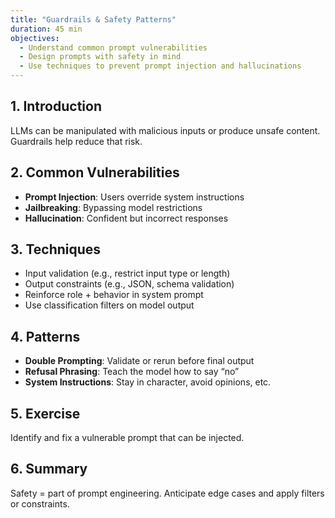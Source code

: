 ```yaml
---
title: "Guardrails & Safety Patterns"
duration: 45 min
objectives:
  - Understand common prompt vulnerabilities
  - Design prompts with safety in mind
  - Use techniques to prevent prompt injection and hallucinations
---
```


## 1. Introduction

LLMs can be manipulated with malicious inputs or produce unsafe content. Guardrails help reduce that risk.

## 2. Common Vulnerabilities

- **Prompt Injection**: Users override system instructions
- **Jailbreaking**: Bypassing model restrictions
- **Hallucination**: Confident but incorrect responses

## 3. Techniques

- Input validation (e.g., restrict input type or length)
- Output constraints (e.g., JSON, schema validation)
- Reinforce role + behavior in system prompt
- Use classification filters on model output

## 4. Patterns

- **Double Prompting**: Validate or rerun before final output
- **Refusal Phrasing**: Teach the model how to say “no”
- **System Instructions**: Stay in character, avoid opinions, etc.

## 5. Exercise

Identify and fix a vulnerable prompt that can be injected.

## 6. Summary

Safety = part of prompt engineering. Anticipate edge cases and apply filters or constraints.
